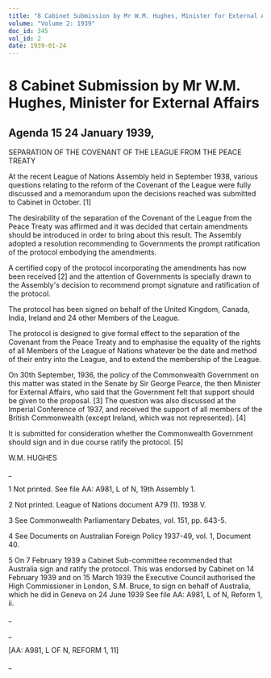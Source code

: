 ```yaml
---
title: "8 Cabinet Submission by Mr W.M. Hughes, Minister for External Affairs"
volume: "Volume 2: 1939"
doc_id: 345
vol_id: 2
date: 1939-01-24
---
```


# 8 Cabinet Submission by Mr W.M. Hughes, Minister for External Affairs

## Agenda 15 24 January 1939,

SEPARATION OF THE COVENANT OF THE LEAGUE FROM THE PEACE TREATY

At the recent League of Nations Assembly held in September 1938, various questions relating to the reform of the Covenant of the League were fully discussed and a memorandum upon the decisions reached was submitted to Cabinet in October. [1]

The desirability of the separation of the Covenant of the League from the Peace Treaty was affirmed and it was decided that certain amendments should be introduced in order to bring about this result. The Assembly adopted a resolution recommending to Governments the prompt ratification of the protocol embodying the amendments.

A certified copy of the protocol incorporating the amendments has now been received [2] and the attention of Governments is specially drawn to the Assembly's decision to recommend prompt signature and ratification of the protocol.

The protocol has been signed on behalf of the United Kingdom, Canada, India, Ireland and 24 other Members of the League.

The protocol is designed to give formal effect to the separation of the Covenant from the Peace Treaty and to emphasise the equality of the rights of all Members of the League of Nations whatever be the date and method of their entry into the League, and to extend the membership of the League.

On 30th September, 1936, the policy of the Commonwealth Government on this matter was stated in the Senate by Sir George Pearce, the then Minister for External Affairs, who said that the Government felt that support should be given to the proposal. [3] The question was also discussed at the Imperial Conference of 1937, and received the support of all members of the British Commonwealth (except Ireland, which was not represented). [4]

It is submitted for consideration whether the Commonwealth Government should sign and in due course ratify the protocol. [5]

W.M. HUGHES

_

1 Not printed. See file AA: A981, L of N, 19th Assembly 1.

2 Not printed. League of Nations document A79 (1). 1938 V.

3 See Commonwealth Parliamentary Debates, vol. 151, pp. 643-5.

4 See Documents on Australian Foreign Policy 1937-49, vol. 1, Document 40.

5 On 7 February 1939 a Cabinet Sub-committee recommended that Australia sign and ratify the protocol. This was endorsed by Cabinet on 14 February 1939 and on 15 March 1939 the Executive Council authorised the High Commissioner in London, S.M. Bruce, to sign on behalf of Australia, which he did in Geneva on 24 June 1939 See file AA: A981, L of N, Reform 1, ii.

_

_

[AA: A981, L OF N, REFORM 1, 11]

_

